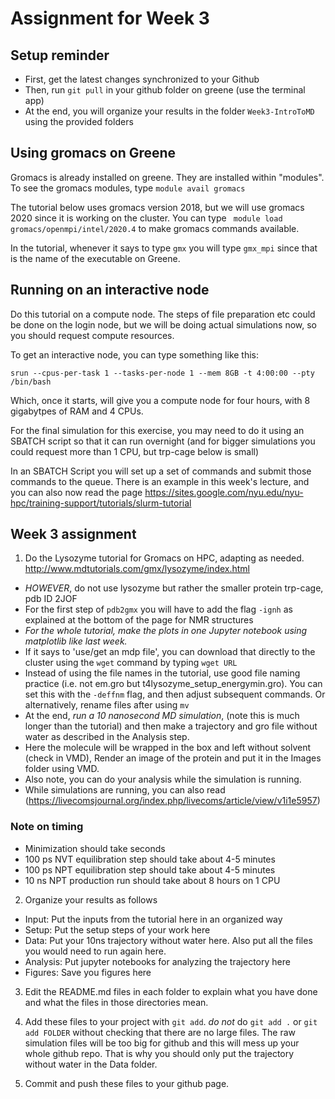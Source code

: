# Assignment for Week 3

## Setup reminder ##
- First, get the latest changes synchronized to your Github
- Then, run `git pull` in your github folder on greene (use the terminal app)
- At the end, you will organize your results in the folder `Week3-IntroToMD` using the provided folders

## Using gromacs on Greene ##
Gromacs is already installed on greene. They are installed within "modules". To see the gromacs modules, type `module avail gromacs`

The tutorial below uses gromacs version 2018, but we will use gromacs 2020 since it is working on the cluster. You can type ` module load gromacs/openmpi/intel/2020.4` to make gromacs commands available. 

In the tutorial, whenever it says to type `gmx` you will type `gmx_mpi` since that is the name of the executable on Greene.

## Running on an interactive node ##
Do this tutorial on a compute node. The steps of file preparation etc could be done on the login node, but we will be doing actual simulations now, so you should request compute resources. 

To get an interactive node, you can type something like this:

`srun --cpus-per-task 1 --tasks-per-node 1 --mem 8GB -t 4:00:00 --pty /bin/bash`

Which, once it starts, will give you a compute node for four hours, with 8 gigabytpes of RAM and 4 CPUs.

For the final simulation for this exercise, you may need to do it using an SBATCH script so that it can run overnight (and for bigger simulations you could request more than 1 CPU, but trp-cage below is small)

 In an SBATCH Script you will set up a set of commands and submit those commands to the queue. There is an example in this week's lecture, and you can also now read the page https://sites.google.com/nyu.edu/nyu-hpc/training-support/tutorials/slurm-tutorial


## Week 3 assignment ##

1) Do the Lysozyme tutorial for Gromacs on HPC, adapting as needed. http://www.mdtutorials.com/gmx/lysozyme/index.html
- *HOWEVER*, do not use lysozyme but rather the smaller protein trp-cage, pdb ID 2JOF
- For the first step of `pdb2gmx` you will have to add the flag `-ignh` as explained at the bottom of the page for NMR structures
- *For the whole tutorial, make the plots in one Jupyter notebook using matplotlib like last week.*
- If it says to 'use/get an mdp file', you can download that directly to the cluster using the `wget` command by typing `wget URL`
- Instead of using the file names in the tutorial, use good file naming practice (i.e. not em.gro but t4lysozyme_setup_energymin.gro). You can set this with the `-deffnm` flag, and then adjust subsequent commands. Or alternatively, rename files after using `mv`  
- At the end, *run a 10 nanosecond MD simulation*, (note this is much longer than the tutorial) and then make a trajectory and gro file without water as described in the Analysis step.
- Here the molecule will be wrapped in the box and left without solvent (check in VMD),  Render an image of the protein and put it in the Images folder using VMD. 
- Also note, you can do your analysis while the simulation is running.
- While simulations are running, you can also read (https://livecomsjournal.org/index.php/livecoms/article/view/v1i1e5957)

### Note on timing ### 
- Minimization should take seconds
- 100 ps NVT equilibration step should take about 4-5 minutes
- 100 ps NPT equilibration step should take about 4-5 minutes
- 10 ns NPT production run should take about 8 hours on 1 CPU


2) Organize your results as follows
- Input: Put the inputs from the tutorial here in an organized way
- Setup: Put the setup steps of your work here
- Data: Put your 10ns trajectory without water here. Also put all the files you would need to run again here.
- Analysis: Put jupyter notebooks for analyzing the trajectory here
- Figures: Save you figures here

3) Edit the README.md files in each folder to explain what you have done and what the files in those directories mean.

4) Add these files to your project with `git add`. *do not* do `git add .` or `git add FOLDER` without checking that there are no large files. The raw simulation files will be too big for github and this will mess up your whole github repo. That is why you should only put the trajectory without water in the Data folder.

5) Commit and push these files to your github page.
